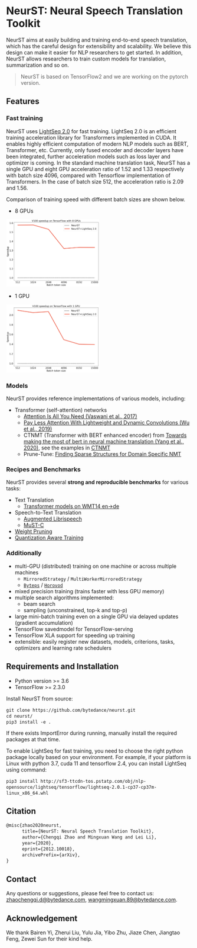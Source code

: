 # NeurST: Neural Speech Translation Toolkit
NeurST aims at easily building and training end-to-end speech translation, which has the careful design for extensibility and scalability. We believe this design can make it easier for NLP researchers to get started. In addition, NeurST allows researchers to train custom models for translation, summarization and so on.

> NeurST is based on TensorFlow2 and we are working on the pytorch version.

## Features

### Fast training
NeurST uses [LightSeq 2.0](https://code.byted.org/lab/lightseq2) for fast training.
LightSeq 2.0 is an efficient training acceleration library for Transformers implemented in CUDA.
It enables highly efficient computation of modern NLP models such as BERT, Transformer, etc. Currently, only fused encoder and decoder layers have been integrated, further acceleration models such as loss layer and optimizer is coming.
In the standard machine translation task, NeurST has a single GPU and eight GPU acceleration ratio of 1.52 and 1.33 respectively with batch size 4096, compared with Tensorflow implementation of Transformers. In the case of batch size 512, the acceleration ratio is 2.09 and 1.56.

Comparison of training speed with different batch sizes are shown below.
- 8 GPUs
<img src="docs/images/tf_8gpu.png"  width="50%" aligned="middle">

- 1 GPU
<img src="docs/images/tf_1gpu.png"  width="50%" aligned="middle">

### Models
NeurST provides reference implementations of various models, including:

- Transformer (self-attention) networks
    - [Attention Is All You Need (Vaswani et al., 2017)](https://arxiv.org/pdf/1706.03762.pdf)
    - [Pay Less Attention With Lightweight and Dynamic Convolutions (Wu et al., 2019)](https://arxiv.org/pdf/1901.10430.pdf)
    - CTNMT (Transformer with BERT enhanced encoder) from [Towards making the most of bert in neural machine translation (Yang et al., 2020)](https://arxiv.org/abs/1908.05672), see the examples in [CTNMT](/examples/ctnmt/README.md)
    - Prune-Tune: [Finding Sparse Structures for Domain Specific NMT](https://arxiv.org/abs/2012.10586)

### Recipes and Benchmarks
NeurST provides several **strong and reproducible benchmarks** for various tasks:

- Text Translation
    - [Transformer models on WMT14 en->de](/examples/translation)
- Speech-to-Text Translation
    - [Augmented Librispeech](/examples/speech_to_text/augmented_librispeech)
    - [MuST-C](/examples/speech_to_text/must-c)
- [Weight Pruning](/examples/weight_pruning/README.md)
- [Quantization Aware Training](/examples/quantization/README.md) 


### Additionally

- multi-GPU (distributed) training on one machine or across multiple machines
    - `MirroredStrategy` / `MultiWorkerMirroredStrategy`
    - [`Byteps`](https://github.com/bytedance/byteps) / [`Horovod`](https://github.com/horovod/horovod)
- mixed precision training (trains faster with less GPU memory)
- multiple search algorithms implemented:
    - beam search
    - sampling (unconstrained, top-k and top-p)
- large mini-batch training even on a single GPU via delayed updates (gradient accumulation)
- TensorFlow savedmodel for TensorFlow-serving
- TensorFlow XLA support for speeding up training
- extensible: easily register new datasets, models, criterions, tasks, optimizers and learning rate schedulers

## Requirements and Installation

- Python version >= 3.6
- TensorFlow >= 2.3.0

Install NeurST from source:
```
git clone https://github.com/bytedance/neurst.git
cd neurst/
pip3 install -e .
```
If there exists ImportError during running, manually install the required packages at that time.

To enable LightSeq for fast training, you need to choose the right python package locally based on your environment.
For example, if your platform is Linux with python 3.7, cuda 11 and tensorflow 2.4, you can install LightSeq using command:

```
pip3 install http://sf3-ttcdn-tos.pstatp.com/obj/nlp-opensource/lightseq/tensorflow/lightseq-2.0.1-cp37-cp37m-linux_x86_64.whl
```

## Citation
```
@misc{zhao2020neurst,
      title={NeurST: Neural Speech Translation Toolkit}, 
      author={Chengqi Zhao and Mingxuan Wang and Lei Li},
      year={2020},
      eprint={2012.10018},
      archivePrefix={arXiv},
}
```

## Contact
Any questions or suggestions, please feel free to contact us: [zhaochengqi.d@bytedance.com](mailto:zhaochengqi.d@bytedance.com), [wangmingxuan.89@bytedance.com](mailto:wangmingxuan.89@bytedance.com).

## Acknowledgement
We thank Bairen Yi, Zherui Liu, Yulu Jia, Yibo Zhu, Jiaze Chen, Jiangtao Feng, Zewei Sun for their kind help. 

